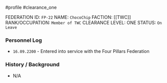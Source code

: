 #profile #clearance_one 

FEDERATION ID: `FP-22`
NAME: `ChocoChip`
FACTION: [[TWC]]
RANK/OCCUPATION: `Member of TWC`
CLEARANCE LEVEL: ONE
STATUS: `On Leave`

### Personnel Log
- `16.09.2200` - Entered into service with the Four Pillars Federation

### History / Background
- N/A
